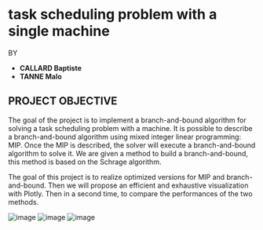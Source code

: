 # task scheduling problem with a single machine

BY

* **CALLARD Baptiste**
* **TANNE Malo**

## PROJECT OBJECTIVE

The goal of the project is to implement a branch-and-bound algorithm for solving a task scheduling problem with a machine. 
It is possible to describe a branch-and-bound algorithm using mixed integer linear programming: MIP. 
Once the MIP is described, the solver will execute a branch-and-bound algorithm to solve it. 
We are given a method to build a branch-and-bound, this method is based on the Schrage algorithm.

The goal of this project is to realize optimized versions for MIP and branch-and-bound. 
Then we will propose an efficient and exhaustive visualization with Plotly. Then in a second time, to compare the performances of the two methods.

![image](images/affichage_dynamique.png)
![image](images/longest_path.png)
![image](images/diag_gantt.jpg)
